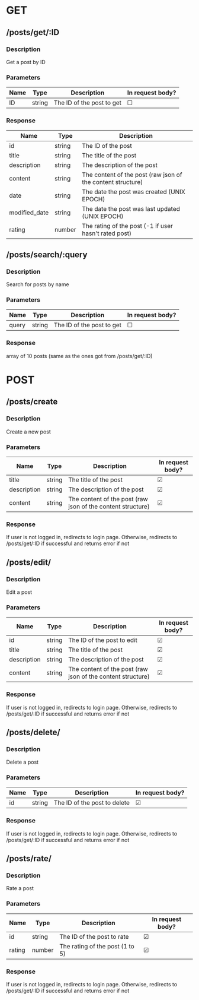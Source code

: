 # GET
## /posts/get/:ID
### Description
Get a post by ID
### Parameters
| Name | Type   | Description               | In request body? |
|------|--------|---------------------------|------------------|
| ID   | string | The ID of the post to get | &#9744;          |
### Response
| Name          | Type   | Description                                                 |
|---------------|--------|-------------------------------------------------------------|
| id            | string | The ID of the post                                          |
| title         | string | The title of the post                                       |
| description   | string | The description of the post                                 |
| content       | string | The content of the post (raw json of the content structure) |
| date          | string | The date the post was created (UNIX EPOCH)                  |
| modified_date | string | The date the post was last updated (UNIX EPOCH)             |
| rating        | number | The rating of the post (-1 if user hasn't rated post)       |

## /posts/search/:query
### Description
Search for posts by name
### Parameters
| Name  | Type   | Description               | In request body? |
|-------|--------|---------------------------|------------------|
| query | string | The ID of the post to get | &#9744;          |
### Response
array of 10 posts (same as the ones got from /posts/get/:ID)

# POST
## /posts/create
### Description
Create a new post
### Parameters
| Name        | Type   | Description                                                 | In request body? |
|-------------|--------|-------------------------------------------------------------|------------------|
| title       | string | The title of the post                                       | &#9745;          |
| description | string | The description of the post                                 | &#9745;          |
| content     | string | The content of the post (raw json of the content structure) | &#9745;          |
### Response
If user is not logged in, redirects to login page. Otherwise, redirects to /posts/get/:ID if successful and returns error if not

## /posts/edit/
### Description
Edit a post
### Parameters
| Name        | Type   | Description                                                 | In request body? |
|-------------|--------|-------------------------------------------------------------|------------------|
| id          | string | The ID of the post to edit                                  | &#9745;          |
| title       | string | The title of the post                                       | &#9745;          |
| description | string | The description of the post                                 | &#9745;          |
| content     | string | The content of the post (raw json of the content structure) | &#9745;          |
### Response
If user is not logged in, redirects to login page. Otherwise, redirects to /posts/get/:ID if successful and returns error if not

## /posts/delete/
### Description
Delete a post
### Parameters
| Name | Type   | Description                  | In request body? |
|------|--------|------------------------------|------------------|
| id   | string | The ID of the post to delete | &#9745;          |
### Response
If user is not logged in, redirects to login page. Otherwise, redirects to /posts/get/:ID if successful and returns error if not

## /posts/rate/
### Description
Rate a post
### Parameters
| Name   | Type   | Description                     | In request body? |
|--------|--------|---------------------------------|------------------|
| id     | string | The ID of the post to rate      | &#9745;          |
| rating | number | The rating of the post (1 to 5) | &#9745;          |
### Response
If user is not logged in, redirects to login page. Otherwise, redirects to /posts/get/:ID if successful and returns error if not